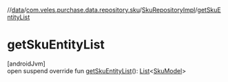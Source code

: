 //[data](../../../index.md)/[com.veles.purchase.data.repository.sku](../index.md)/[SkuRepositoryImpl](index.md)/[getSkuEntityList](get-sku-entity-list.md)

# getSkuEntityList

[androidJvm]\
open suspend override fun [getSkuEntityList](get-sku-entity-list.md)(): [List](https://kotlinlang.org/api/latest/jvm/stdlib/kotlin.collections/-list/index.html)&lt;[SkuModel](../../../../domain/domain/com.veles.purchase.domain.model/-sku-model/index.md)&gt;
